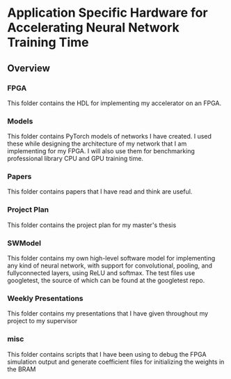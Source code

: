 # Application Specific Hardware for Accelerating Neural Network Training Time

## Overview
### FPGA    
This folder contains the HDL for implementing my accelerator on an FPGA.



### Models
This folder contains PyTorch models of networks I have created. I used these while designing the architecture of my network that I am implementing for my FPGA. I will also use them for benchmarking professional library CPU and GPU training time.



### Papers 
This folder contains papers that I have read and think are useful.



### Project Plan
This folder contains the project plan for my master's thesis



### SWModel
This folder contains my own high-level software model for implementing any kind of neural network, with support for convolutional, pooling, and fullyconnected layers, using ReLU and softmax. The test files use googletest, the source of which can be found at the googletest repo. 



### Weekly Presentations
This folder contains my presentations that I have given throughout my project to my supervisor



### misc
This folder contains scripts that I have been using to debug the FPGA simulation output and generate coefficient files for initializing the weights in the BRAM